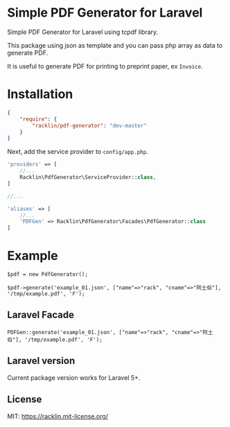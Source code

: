 # Simple PDF Generator for Laravel

Simple PDF Generator for Laravel using tcpdf library.

This package using json as template and you can pass php array as data to generate PDF. 

It is useful to generate PDF for printing to preprint paper, ex `Invoice`.
 
# Installation
```json
{
    "require": {
        "racklin/pdf-generator": "dev-master"
    }
}
```

Next, add the service provider to `config/app.php`.

```php
'providers' => [
    //...
    Racklin\PdfGenerator\ServiceProvider::class,
]

//...

'aliases' => [
	//...
	'PDFGen' => Racklin\PdfGenerator\Facades\PdfGenerator::class
]

```

# Example
```
$pdf = new PdfGenerator();

$pdf->generate('example_01.json', ["name"=>"rack", "cname"=>"阿土伯"], '/tmp/example.pdf', 'F');
```
## Laravel Facade 
```
PDFGen::generate('example_01.json', ["name"=>"rack", "cname"=>"阿土伯"], '/tmp/example.pdf', 'F');
```

## Laravel version

Current package version works for Laravel 5+.

## License
MIT: https://racklin.mit-license.org/
